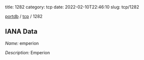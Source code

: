 title: 1282
category: tcp
date: 2022-02-10T22:46:10
slug: tcp/1282

[portdb](/) / [tcp](/category/tcp.html) / 1282


## IANA Data

_Name:_ emperion

_Description:_ Emperion

